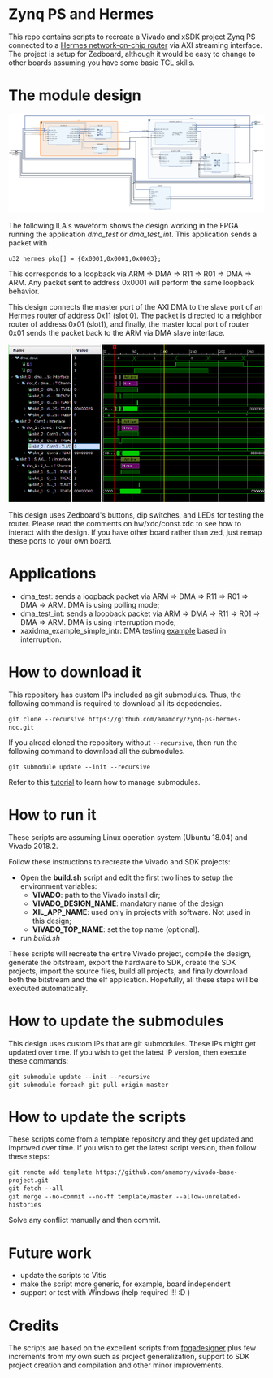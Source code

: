 # Zynq PS and Hermes

This repo contains scripts to recreate a Vivado and xSDK project Zynq PS connected to a [Hermes network-on-chip router](https://www.sciencedirect.com/science/article/abs/pii/S0167926004000185) via AXI streaming interface. The project is setup for Zedboard, although it would be easy to change to other boards assuming you have some basic TCL skills.

# The module design

![the design](ps_hermes.png)


The following ILA's waveform shows the design working in the FPGA running the application *dma_test* or *dma_test_int*. This application sends a packet with 

```
u32 hermes_pkg[] = {0x0001,0x0001,0x0003};
```

This corresponds to a loopback via ARM => DMA => R11 => R01 => DMA => ARM.
Any packet sent to address 0x0001 will perform the same loopback behavior.

This design connects the master port of the AXI DMA to the slave port of an Hermes router of address 0x11 (slot 0). The packet is directed to a neighbor router of address 0x01 (slot1), and finally, the master local port of router 0x01 sends the packet back to the ARM via DMA slave interface.

![the waveform](waveform.png)

This design uses Zedboard's buttons, dip switches, and LEDs for testing the router. Please read the comments on hw/xdc/const.xdc to see how to interact with the design. If you have other board rather than zed, just remap these ports to your own board.

# Applications

 - dma_test: sends a loopback packet via ARM => DMA => R11 => R01 => DMA => ARM. DMA is using polling mode;
- dma_test_int: sends a loopback packet via ARM => DMA => R11 => R01 => DMA => ARM. DMA is using interruption mode;
- xaxidma_example_simple_intr: DMA testing [example](https://github.com/Xilinx/embeddedsw/blob/master/XilinxProcessorIPLib/drivers/axidma/examples/xaxidma_example_simple_intr.c) based in interruption.

# How to download it

This repository has custom IPs included as git submodules. Thus, the following command is required to download all its depedencies.

```
git clone --recursive https://github.com/amamory/zynq-ps-hermes-noc.git
```

If you alread cloned the repository without `--recursive`, then run the following command to download all the submodules.

```
git submodule update --init --recursive
```

Refer to this [tutorial](https://www.vogella.com/tutorials/GitSubmodules/article.html) to learn how to manage submodules.

# How to run it

These scripts are assuming Linux operation system (Ubuntu 18.04) and Vivado 2018.2.

Follow these instructions to recreate the Vivado and SDK projects:
 - Open the **build.sh** script and edit the first two lines to setup the environment variables:
    - **VIVADO**: path to the Vivado install dir;
    - **VIVADO_DESIGN_NAME**: mandatory name of the design
    - **XIL_APP_NAME**: used only in projects with software. Not used in this design; 
    - **VIVADO_TOP_NAME**: set the top name (optional).  
 - run *build.sh*

These scripts will recreate the entire Vivado project, compile the design, generate the bitstream, export the hardware to SDK, create the SDK projects, import the source files, build all projects, and finally download both the bitstream and the elf application. Hopefully, all these steps will be executed automatically.

# How to update the submodules

This design uses custom IPs that are git submodules. These IPs might get updated over time. If you wish to get the latest IP version, then execute these commands:

```
git submodule update --init --recursive
git submodule foreach git pull origin master
```

# How to update the scripts

These scripts come from a template repository and they get updated and improved over time. If you wish to get the latest script version, then follow these steps:

```
git remote add template https://github.com/amamory/vivado-base-project.git
git fetch --all
git merge --no-commit --no-ff template/master --allow-unrelated-histories
```

Solve any conflict manually and then commit.

# Future work

 - update the scripts to Vitis
 - make the script more generic, for example, board independent
 - support or test with Windows (help required !!! :D )

# Credits

The scripts are based on the excellent scripts from [fpgadesigner](https://github.com/fpgadeveloper/zedboard-axi-dma) plus few increments from my own such as project generalization, support to SDK project creation and compilation and other minor improvements. 
